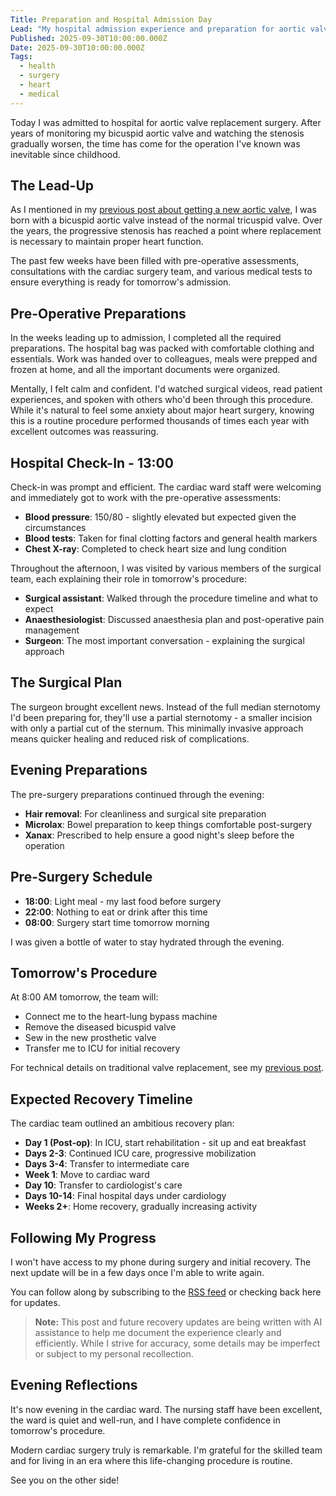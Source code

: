 ```yaml
---
Title: Preparation and Hospital Admission Day
Lead: "My hospital admission experience and preparation for aortic valve replacement surgery."
Published: 2025-09-30T10:00:00.000Z
Date: 2025-09-30T10:00:00.000Z
Tags:
  - health
  - surgery
  - heart
  - medical
---
```


Today I was admitted to hospital for aortic valve replacement surgery. After years of monitoring my bicuspid aortic valve and watching the stenosis gradually worsen, the time has come for the operation I've known was inevitable since childhood.

## The Lead-Up

As I mentioned in my [previous post about getting a new aortic valve](/posts/2025-09-28-getting-a-new-aortic-valve), I was born with a bicuspid aortic valve instead of the normal tricuspid valve. Over the years, the progressive stenosis has reached a point where replacement is necessary to maintain proper heart function.

The past few weeks have been filled with pre-operative assessments, consultations with the cardiac surgery team, and various medical tests to ensure everything is ready for tomorrow's admission.

## Pre-Operative Preparations

In the weeks leading up to admission, I completed all the required preparations. The hospital bag was packed with comfortable clothing and essentials. Work was handed over to colleagues, meals were prepped and frozen at home, and all the important documents were organized.

Mentally, I felt calm and confident. I'd watched surgical videos, read patient experiences, and spoken with others who'd been through this procedure. While it's natural to feel some anxiety about major heart surgery, knowing this is a routine procedure performed thousands of times each year with excellent outcomes was reassuring.

## Hospital Check-In - 13:00

Check-in was prompt and efficient. The cardiac ward staff were welcoming and immediately got to work with the pre-operative assessments:

* **Blood pressure**: 150/80 - slightly elevated but expected given the circumstances
* **Blood tests**: Taken for final clotting factors and general health markers
* **Chest X-ray**: Completed to check heart size and lung condition

Throughout the afternoon, I was visited by various members of the surgical team, each explaining their role in tomorrow's procedure:

* **Surgical assistant**: Walked through the procedure timeline and what to expect
* **Anaesthesiologist**: Discussed anaesthesia plan and post-operative pain management
* **Surgeon**: The most important conversation - explaining the surgical approach

## The Surgical Plan

The surgeon brought excellent news. Instead of the full median sternotomy I'd been preparing for, they'll use a partial sternotomy - a smaller incision with only a partial cut of the sternum. This minimally invasive approach means quicker healing and reduced risk of complications.

## Evening Preparations

The pre-surgery preparations continued through the evening:

* **Hair removal**: For cleanliness and surgical site preparation
* **Microlax**: Bowel preparation to keep things comfortable post-surgery
* **Xanax**: Prescribed to help ensure a good night's sleep before the operation

## Pre-Surgery Schedule

* **18:00**: Light meal - my last food before surgery
* **22:00**: Nothing to eat or drink after this time
* **08:00**: Surgery start time tomorrow morning

I was given a bottle of water to stay hydrated through the evening.

<!-- Image placeholder: Pre-surgery evening meal -->

## Tomorrow's Procedure

At 8:00 AM tomorrow, the team will:

* Connect me to the heart-lung bypass machine
* Remove the diseased bicuspid valve
* Sew in the new prosthetic valve
* Transfer me to ICU for initial recovery

For technical details on traditional valve replacement, see my [previous post](/posts/2025-09-28-getting-a-new-aortic-valve).

## Expected Recovery Timeline

The cardiac team outlined an ambitious recovery plan:

* **Day 1 (Post-op)**: In ICU, start rehabilitation - sit up and eat breakfast
* **Days 2-3**: Continued ICU care, progressive mobilization
* **Days 3-4**: Transfer to intermediate care
* **Week 1**: Move to cardiac ward
* **Day 10**: Transfer to cardiologist's care
* **Days 10-14**: Final hospital days under cardiology
* **Weeks 2+**: Home recovery, gradually increasing activity

## Following My Progress

I won't have access to my phone during surgery and initial recovery. The next update will be in a few days once I'm able to write again.

You can follow along by subscribing to the [RSS feed](/feed.rss) or checking back here for updates.

> **Note:** This post and future recovery updates are being written with AI assistance to help me document the experience clearly and efficiently. While I strive for accuracy, some details may be imperfect or subject to my personal recollection.

## Evening Reflections

It's now evening in the cardiac ward. The nursing staff have been excellent, the ward is quiet and well-run, and I have complete confidence in tomorrow's procedure.

Modern cardiac surgery truly is remarkable. I'm grateful for the skilled team and for living in an era where this life-changing procedure is routine.

See you on the other side!

